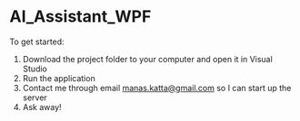 # AI_Assistant_WPF
To get started:
1. Download the project folder to your computer and open it in Visual Studio
2. Run the application
3. Contact me through email manas.katta@gmail.com so I can start up the server
4. Ask away!

